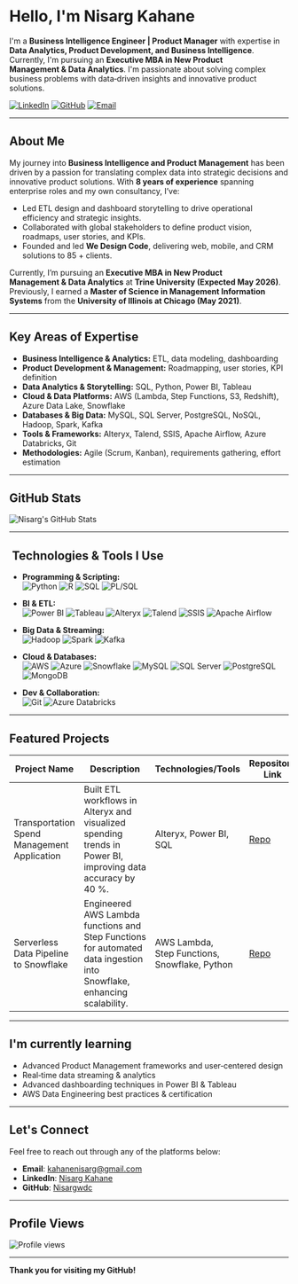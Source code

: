 # Hello, I'm Nisarg Kahane

I'm a **Business Intelligence Engineer | Product Manager** with expertise in **Data Analytics, Product Development, and Business Intelligence**. Currently, I'm pursuing an **Executive MBA in New Product Management & Data Analytics**. I'm passionate about solving complex business problems with data‑driven insights and innovative product solutions.

[![LinkedIn](https://img.shields.io/badge/linkedin-%230077B5.svg?style=for-the-badge&logo=linkedin&logoColor=white)](https://www.linkedin.com/in/nisarg-kahane/) [![GitHub](https://img.shields.io/badge/github-%23121011.svg?style=for-the-badge&logo=github&logoColor=white)](https://github.com/Nisargwdc) [![Email](https://img.shields.io/badge/Email-D14836?style=for-the-badge&logo=gmail&logoColor=white)](mailto:kahanenisarg@gmail.com)

---

## About Me

My journey into **Business Intelligence and Product Management** has been driven by a passion for translating complex data into strategic decisions and innovative product solutions. With **8 years of experience** spanning enterprise roles and my own consultancy, I’ve:

- Led ETL design and dashboard storytelling to drive operational efficiency and strategic insights.  
- Collaborated with global stakeholders to define product vision, roadmaps, user stories, and KPIs.  
- Founded and led **We Design Code**, delivering web, mobile, and CRM solutions to 85 + clients.  

Currently, I’m pursuing an **Executive MBA in New Product Management & Data Analytics** at **Trine University (Expected May 2026)**. Previously, I earned a **Master of Science in Management Information Systems** from the **University of Illinois at Chicago (May 2021)**.

---

## Key Areas of Expertise

- **Business Intelligence & Analytics:** ETL, data modeling, dashboarding  
- **Product Development & Management:** Roadmapping, user stories, KPI definition  
- **Data Analytics & Storytelling:** SQL, Python, Power BI, Tableau  
- **Cloud & Data Platforms:** AWS (Lambda, Step Functions, S3, Redshift), Azure Data Lake, Snowflake  
- **Databases & Big Data:** MySQL, SQL Server, PostgreSQL, NoSQL, Hadoop, Spark, Kafka  
- **Tools & Frameworks:** Alteryx, Talend, SSIS, Apache Airflow, Azure Databricks, Git  
- **Methodologies:** Agile (Scrum, Kanban), requirements gathering, effort estimation  

---

## GitHub Stats

![Nisarg's GitHub Stats](https://github-readme-stats.vercel.app/api?username=Nisargwdc&show_icons=true&hide_title=true&count_private=true&theme=radical)

---

## ️ Technologies & Tools I Use

- **Programming & Scripting:**  
![Python](https://img.shields.io/badge/Python-3776AB?style=for-the-badge&logo=python&logoColor=white) ![R](https://img.shields.io/badge/R-276DC3?style=for-the-badge&logo=r&logoColor=white) ![SQL](https://img.shields.io/badge/SQL-4479A1?style=for-the-badge&logo=sql&logoColor=white) ![PL/SQL](https://img.shields.io/badge/PL--SQL-08457E?style=for-the-badge&logo=oracle&logoColor=white)

- **BI & ETL:**  
  ![Power BI](https://img.shields.io/badge/PowerBI-F2C811?style=for-the-badge&logo=power-bi&logoColor=white) ![Tableau](https://img.shields.io/badge/Tableau-E97627?style=for-the-badge&logo=tableau&logoColor=white) ![Alteryx](https://img.shields.io/badge/Alteryx-26478C?style=for-the-badge&logo=alteryx&logoColor=white) ![Talend](https://img.shields.io/badge/Talend-0073C7?style=for-the-badge&logo=talend&logoColor=white) ![SSIS](https://img.shields.io/badge/SSIS-0078D6?style=for-the-badge&logo=microsoft-sql-server-integration-services&logoColor=white) ![Apache Airflow](https://img.shields.io/badge/Airflow-017CEE?style=for-the-badge&logo=apache-airflow&logoColor=white)

- **Big Data & Streaming:**  
  ![Hadoop](https://img.shields.io/badge/Hadoop-66CCFF?style=for-the-badge&logo=apache-hadoop&logoColor=000000) ![Spark](https://img.shields.io/badge/Spark-E25A1C?style=for-the-badge&logo=apache-spark&logoColor=white) ![Kafka](https://img.shields.io/badge/Kafka-231F20?style=for-the-badge&logo=apache-kafka&logoColor=white)

- **Cloud & Databases:**  
  ![AWS](https://img.shields.io/badge/AWS-232F3E?style=for-the-badge&logo=amazon-aws&logoColor=white) ![Azure](https://img.shields.io/badge/Azure-0089D6?style=for-the-badge&logo=microsoft-azure&logoColor=white) ![Snowflake](https://img.shields.io/badge/Snowflake-2482CE?style=for-the-badge&logo=snowflake&logoColor=white) ![MySQL](https://img.shields.io/badge/MySQL-00758F?style=for-the-badge&logo=mysql&logoColor=white) ![SQL Server](https://img.shields.io/badge/SQL_Server-CC2927?style=for-the-badge&logo=microsoft-sql-server&logoColor=white) ![PostgreSQL](https://img.shields.io/badge/PostgreSQL-336791?style=for-the-badge&logo=postgresql&logoColor=white) ![MongoDB](https://img.shields.io/badge/MongoDB-47A248?style=for-the-badge&logo=mongodb&logoColor=white)

- **Dev & Collaboration:**  
  ![Git](https://img.shields.io/badge/Git-F05033?style=for-the-badge&logo=git&logoColor=white) ![Azure Databricks](https://img.shields.io/badge/Databricks-FF2C2C?style=for-the-badge&logo=databricks&logoColor=white)

---

## Featured Projects

| Project Name                                  | Description                                                                                                         | Technologies/Tools                                  | Repository Link                                                          |
|-----------------------------------------------|---------------------------------------------------------------------------------------------------------------------|-----------------------------------------------------|---------------------------------------------------------------------------|
| Transportation Spend Management Application   | Built ETL workflows in Alteryx and visualized spending trends in Power BI, improving data accuracy by 40 %.         | Alteryx, Power BI, SQL                              | [Repo](https://github.com/Nisargwdc/transportation-spend-management)      |
| Serverless Data Pipeline to Snowflake         | Engineered AWS Lambda functions and Step Functions for automated data ingestion into Snowflake, enhancing scalability. | AWS Lambda, Step Functions, Snowflake, Python       | [Repo](https://github.com/Nisargwdc/serverless-data-pipeline)             |

---

## I'm currently learning

- Advanced Product Management frameworks and user‑centered design  
- Real‑time data streaming & analytics  
- Advanced dashboarding techniques in Power BI & Tableau  
- AWS Data Engineering best practices & certification  

---

## Let's Connect

Feel free to reach out through any of the platforms below:

- **Email**: [kahanenisarg@gmail.com](mailto:kahanenisarg@gmail.com)  
- **LinkedIn**: [Nisarg Kahane](https://www.linkedin.com/in/nisarg-kahane/)  
- **GitHub**: [Nisargwdc](https://github.com/Nisargwdc)

---

## Profile Views

![Profile views](https://komarev.com/ghpvc/?username=Nisargwdc&color=brightgreen)

---

**Thank you for visiting my GitHub!**
